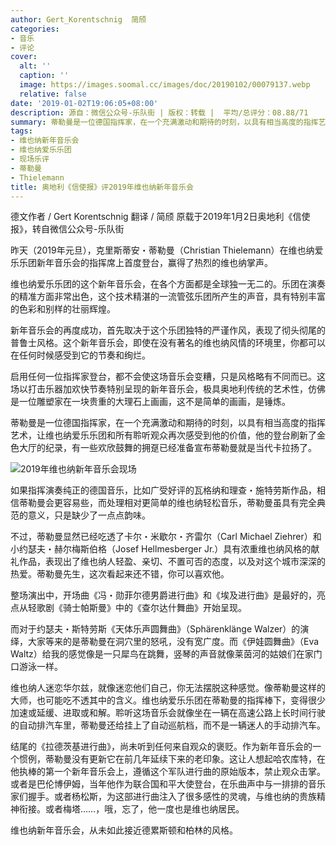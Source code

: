 ```yaml
---
author: Gert_Korentschnig  简颀
categories:
- 音乐
- 评论
cover:
  alt: ''
  caption: ''
  image: https://images.soomal.cc/images/doc/20190102/00079137.webp
  relative: false
date: '2019-01-02T19:06:05+08:00'
description: 源自：微信公众号-乐队街 | 版权：转载 |  平均/总评分：08.88/71
summary: 蒂勒曼是一位德国指挥家，在一个充满激动和期待的时刻，以具有相当高度的指挥艺术，让维也纳爱乐乐团和所有聆听观众再次感受到他的价值，他的登台刷新了金色大厅的纪录，有一些欢欣鼓舞的拥趸已经准备宣布蒂勒曼就是当代卡拉扬了……
tags:
- 维也纳新年音乐会
- 维也纳爱乐乐团
- 现场乐评
- 蒂勒曼
- Thielemann
title: 奥地利《信使报》评2019年维也纳新年音乐会
---
```


德文作者 / Gert Korentschnig
翻译 / 简颀
原载于2019年1月2日奥地利《信使报》，转自微信公众号-乐队街

昨天（2019年元旦），克里斯蒂安・蒂勒曼（Christian Thielemann）在维也纳爱乐乐团新年音乐会的指挥席上首度登台，赢得了热烈的维也纳掌声。

维也纳爱乐乐团的这个新年音乐会，在各个方面都是全球独一无二的。乐团在演奏的精准方面非常出色，这个技术精湛的一流管弦乐团所产生的声音，具有特别丰富的色彩和别样的壮丽辉煌。

新年音乐会的再度成功，首先取决于这个乐团独特的严谨作风，表现了彻头彻尾的普鲁士风格。这个新年音乐会，即使在没有著名的维也纳风情的环境里，你都可以在任何时候感受到它的节奏和绚烂。

启用任何一位指挥家登台，都不会使这场音乐会变糟，只是风格略有不同而已。这场以打击乐器加欢快节奏特别呈现的新年音乐会，极具奥地利传统的艺术性，仿佛是一位雕塑家在一块贵重的大理石上画画，这不是简单的画画，是锤炼。

蒂勒曼是一位德国指挥家，在一个充满激动和期待的时刻，以具有相当高度的指挥艺术，让维也纳爱乐乐团和所有聆听观众再次感受到他的价值，他的登台刷新了金色大厅的纪录，有一些欢欣鼓舞的拥趸已经准备宣布蒂勒曼就是当代卡拉扬了。

![2019年维也纳新年音乐会现场](https://images.soomal.cc/images/doc/20190102/00079137.webp)





如果指挥演奏纯正的德国音乐，比如广受好评的瓦格纳和理查・施特劳斯作品，相信蒂勒曼会更容易些，而处理相对更简单的维也纳轻松音乐，蒂勒曼虽具有完全典范的意义，只是缺少了一点点韵味。

不过，蒂勒曼显然已经吃透了卡尔・米歇尔・齐雷尔（Carl Michael Ziehrer）和小约瑟夫・赫尔梅斯伯格（Josef Hellmesberger Jr.）具有浓重维也纳风格的献礼作品，表现出了维也纳人轻盈、亲切、不置可否的态度，以及对这个城市深深的热爱。蒂勒曼先生，这次看起来还不错，你可以喜欢他。

整场演出中，开场曲《冯・勋菲尔德男爵进行曲》和《埃及进行曲》是最好的，亮点从轻歌剧《骑士帕斯曼》中的《查尔达什舞曲》开始呈现。

而对于约瑟夫・斯特劳斯《天体乐声圆舞曲》（Sphärenklänge Walzer）的演绎，大家等来的是蒂勒曼在洞穴里的怒吼，没有宽广度。而《伊娃圆舞曲》（Eva Waltz）给我的感觉像是一只犀鸟在跳舞，竖琴的声音就像莱茵河的姑娘们在家门口游泳一样。

维也纳人迷恋华尔兹，就像迷恋他们自己，你无法摆脱这种感觉。像蒂勒曼这样的大师，也可能吃不透其中的含义。维也纳爱乐乐团在蒂勒曼的指挥棒下，变得很少加速或延缓、进取或和解。聆听这场音乐会就像坐在一辆在高速公路上长时间行驶的自动排汽车里，蒂勒曼还给挂上了自动巡航档，而不是一辆迷人的手动排汽车。

结尾的《拉德茨基进行曲》，尚未听到任何来自观众的褒贬。作为新年音乐会的一个惯例，蒂勒曼没有更新它在前几年延续下来的老印象。这让人想起哈农库特，在他执棒的第一个新年音乐会上，遵循这个军队进行曲的原始版本，禁止观众击掌。或者是巴伦博伊姆，当年他作为联合国和平大使登台，在乐曲声中与一排排的音乐家们握手。或者杨松斯，为这部进行曲注入了很多感性的灵魂，与维也纳的贵族精神衔接。或者梅塔……，哦，忘了，他一度也是维也纳居民。

维也纳新年音乐会，从未如此接近德累斯顿和柏林的风格。
